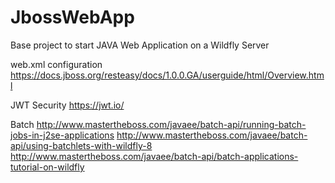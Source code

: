 # JbossWebApp
Base project to start JAVA Web Application on a Wildfly Server

web.xml configuration
https://docs.jboss.org/resteasy/docs/1.0.0.GA/userguide/html/Overview.html

JWT Security
https://jwt.io/

Batch
http://www.mastertheboss.com/javaee/batch-api/running-batch-jobs-in-j2se-applications
http://www.mastertheboss.com/javaee/batch-api/using-batchlets-with-wildfly-8
http://www.mastertheboss.com/javaee/batch-api/batch-applications-tutorial-on-wildfly

